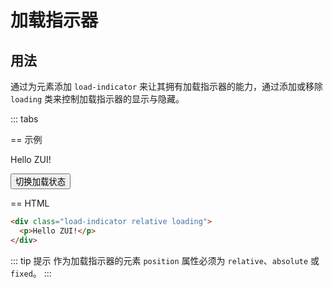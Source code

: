 # 加载指示器

## 用法

通过为元素添加 `load-indicator` 来让其拥有加载指示器的能力，通过添加或移除 `loading` 类来控制加载指示器的显示与隐藏。

::: tabs

== 示例

<Example class="space-y-4">
  <div id="loadExample" class="load-indicator relative center h-40 secondary-pale">
    <p>Hello ZUI!</p>
  </div>
  <button type="button" class="btn primary" onclick="document.getElementById('loadExample').classList.toggle('loading')">切换加载状态</button>
</Example>

== HTML

```html
<div class="load-indicator relative loading">
  <p>Hello ZUI!</p>
</div>
```

::: tip 提示
作为加载指示器的元素 `position` 属性必须为 `relative`、`absolute` 或 `fixed`。
:::
